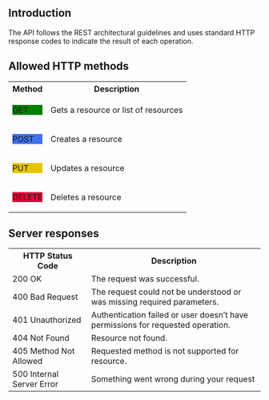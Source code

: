 <section><h1>Introduction</h1>
The API follows the REST architectural guidelines and uses standard HTTP response codes to indicate the result of each operation.
</section>
<h2>Allowed HTTP methods</h2>
<table>
  <tr>
    <th>Method</th>
    <th>Description</th>
  </tr>
  <tr>
    <td><p class="type" style="background-color: green;">GET</p></td>
    <td>Gets a resource or list of resources</td>
  </tr>
  <tr>
    <td><p class="type" style="background-color: #4070ec;">POST</p></td>
    <td>Creates a resource</td>
  </tr>
  <tr>
     <td><p class="type" style="background-color: #e5c500;">PUT</p></td>
     <td>Updates a resource</td>
  </tr>
    <tr>
       <td> <p class="type" style="background-color: #ed0039;">DELETE</p></td>
       <td>Deletes a resource</td>
    </tr>
</table>

<h2>Server responses</h2>
<table>
  <tr>
    <th>HTTP Status Code</th>
    <th>Description</th>
  </tr>
  <tr>
    <td>200 OK</td>
    <td>The request was successful.</td>
  </tr>
  <tr>
     <td>400 Bad Request</td>
     <td>The request could not be understood or was missing required parameters.</td>
  </tr>
  <tr>
      <td>401 Unauthorized</td>
      <td>Authentication failed or user doesn’t have permissions for requested operation.</td>
  </tr>
  <tr>
      <td>404 Not Found</td>
      <td>Resource not found.</td>
  </tr>
  <tr>
      <td>405	Method Not Allowed</td>
      <td>Requested method is not supported for resource.</td>
  </tr>
  <tr>
        <td>500	Internal Server Error	</td>
        <td>Something went wrong during your request</td>
  </tr>
</table>